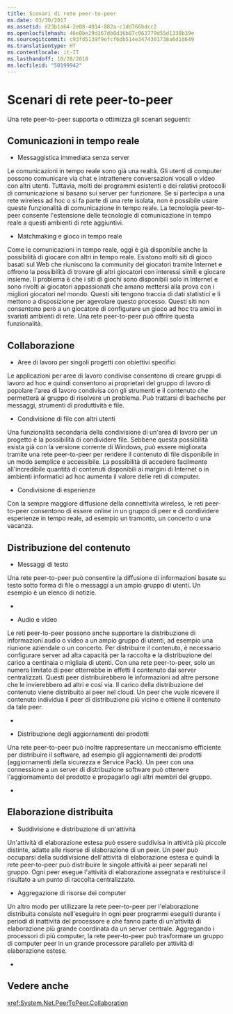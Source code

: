 ```yaml
---
title: Scenari di rete peer-to-peer
ms.date: 03/30/2017
ms.assetid: d23b1a64-2e08-4014-882a-c1dd766bdcc2
ms.openlocfilehash: 46e0be29d367db0d36b87c063779d55d1338b39e
ms.sourcegitcommit: c93fd5139f9efcf6db514e3474301738a6d1d649
ms.translationtype: HT
ms.contentlocale: it-IT
ms.lasthandoff: 10/28/2018
ms.locfileid: "50199942"
---
```

# <a name="peer-to-peer-networking-scenarios"></a>Scenari di rete peer-to-peer
Una rete peer-to-peer supporta o ottimizza gli scenari seguenti:  
  
## <a name="real-time-communications-rtc"></a>Comunicazioni in tempo reale  
  
-   Messaggistica immediata senza server  
  
 Le comunicazioni in tempo reale sono già una realtà. Gli utenti di computer possono comunicare via chat e intrattenere conversazioni vocali o video con altri utenti. Tuttavia, molti dei programmi esistenti e dei relativi protocolli di comunicazione si basano sui server per funzionare. Se si partecipa a una rete wireless ad hoc o si fa parte di una rete isolata, non è possibile usare queste funzionalità di comunicazione in tempo reale. La tecnologia peer-to-peer consente l'estensione delle tecnologie di comunicazione in tempo reale a questi ambienti di rete aggiuntivi.  
  
-   Matchmaking e gioco in tempo reale  
  
 Come le comunicazioni in tempo reale, oggi è già disponibile anche la possibilità di giocare con altri in tempo reale. Esistono molti siti di gioco basati sul Web che riuniscono la community dei giocatori tramite Internet e offrono la possibilità di trovare gli altri giocatori con interessi simili e giocare insieme. Il problema è che i siti di giochi sono disponibili solo in Internet e sono rivolti ai giocatori appassionati che amano mettersi alla prova con i migliori giocatori nel mondo. Questi siti tengono traccia di dati statistici e li mettono a disposizione per agevolare questo processo. Questi siti non consentono però a un giocatore di configurare un gioco ad hoc tra amici in svariati ambienti di rete. Una rete peer-to-peer può offrire questa funzionalità.  
  
## <a name="collaboration"></a>Collaborazione  
  
-   Aree di lavoro per singoli progetti con obiettivi specifici  
  
 Le applicazioni per aree di lavoro condivise consentono di creare gruppi di lavoro ad hoc e quindi consentono ai proprietari del gruppo di lavoro di popolare l'area di lavoro condivisa con gli strumenti e il contenuto che permetterà al gruppo di risolvere un problema. Può trattarsi di bacheche per messaggi, strumenti di produttività e file.  
  
-   Condivisione di file con altri utenti  
  
 Una funzionalità secondaria della condivisione di un'area di lavoro per un progetto è la possibilità di condividere file. Sebbene questa possibilità esista già con la versione corrente di Windows, può essere migliorata tramite una rete peer-to-peer per rendere il contenuto di file disponibile in un modo semplice e accessibile. La possibilità di accedere facilmente all'incredibile quantità di contenuti disponibili ai margini di Internet o in ambienti informatici ad hoc aumenta il valore delle reti di computer.  
  
-   Condivisione di esperienze  
  
 Con la sempre maggiore diffusione della connettività wireless, le reti peer-to-peer consentono di essere online in un gruppo di peer e di condividere esperienze in tempo reale, ad esempio un tramonto, un concerto o una vacanza.  
  
## <a name="content-distribution"></a>Distribuzione del contenuto  
  
-   Messaggi di testo  
  
 Una rete peer-to-peer può consentire la diffusione di informazioni basate su testo sotto forma di file o messaggi a un ampio gruppo di utenti. Un esempio è un elenco di notizie.  
  
-  
  
-   Audio e video  
  
 Le reti peer-to-peer possono anche supportare la distribuzione di informazioni audio o video a un ampio gruppo di utenti, ad esempio una riunione aziendale o un concerto. Per distribuire il contenuto, è necessario configurare server ad alta capacità per la raccolta e la distribuzione del carico a centinaia o migliaia di utenti. Con una rete peer-to-peer, solo un numero limitato di peer otterrebbe in effetti il contenuto dai server centralizzati. Questi peer distribuirebbero le informazioni ad altre persone che le invierebbero ad altri e così via. Il carico della distribuzione del contenuto viene distribuito ai peer nel cloud. Un peer che vuole ricevere il contenuto individua il peer di distribuzione più vicino e ottiene il contenuto da tale peer.  
  
-  
  
-   Distribuzione degli aggiornamenti dei prodotti  
  
 Una rete peer-to-peer può inoltre rappresentare un meccanismo efficiente per distribuire il software, ad esempio gli aggiornamenti dei prodotti (aggiornamenti della sicurezza e Service Pack). Un peer con una connessione a un server di distribuzione software può ottenere l'aggiornamento del prodotto e propagarlo agli altri membri del gruppo.  
  
-  
  
## <a name="distributed-processing"></a>Elaborazione distribuita  
  
-   Suddivisione e distribuzione di un'attività  
  
 Un'attività di elaborazione estesa può essere suddivisa in attività più piccole distinte, adatte alle risorse di elaborazione di un peer. Un peer può occuparsi della suddivisione dell'attività di elaborazione estesa e quindi la rete peer-to-peer può distribuire le singole attività ai peer separati nel gruppo. Ogni peer esegue l'attività di elaborazione assegnata e restituisce il risultato a un punto di raccolta centralizzato.  
  
-   Aggregazione di risorse dei computer  
  
 Un altro modo per utilizzare la rete peer-to-peer per l'elaborazione distribuita consiste nell'eseguire in ogni peer programmi eseguiti durante i periodi di inattività del processore e che fanno parte di un'attività di elaborazione più grande coordinata da un server centrale. Aggregando i processori di più computer, la rete peer-to-peer può trasformare un gruppo di computer peer in un grande processore parallelo per attività di elaborazione estese.  
  
-  
  
## <a name="see-also"></a>Vedere anche  
 <xref:System.Net.PeerToPeer.Collaboration>
